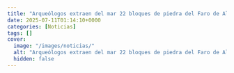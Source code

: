 ```yaml
---
title: "Arqueólogos extraen del mar 22 bloques de piedra del Faro de Alejandría"
date: 2025-07-11T01:14:10+0000
categories: [Noticias]
tags: []
cover:
  image: "/images/noticias/"
  alt: "Arqueólogos extraen del mar 22 bloques de piedra del Faro de Alejandría"
  hidden: false
---
```



